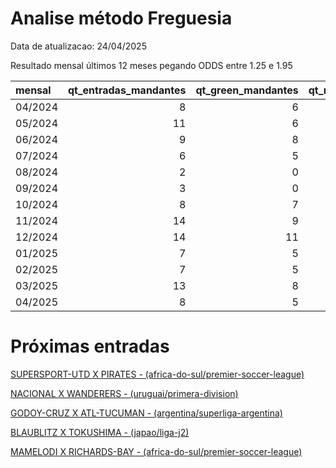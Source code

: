 
# Analise método Freguesia

Data de atualizacao: 24/04/2025

Resultado mensal últimos 12 meses pegando ODDS entre 1.25 e 1.95

| mensal   |   qt_entradas_mandantes |   qt_green_mandantes |   qt_red_mandantes |   pl_mandantes |   qt_entradas_visitantes |   qt_green_visitantes |   qt_red_visitantes |   pl_visitantes |   pl_total |
|:---------|------------------------:|---------------------:|-------------------:|---------------:|-------------------------:|----------------------:|--------------------:|----------------:|-----------:|
| 04/2024  |                       8 |                    6 |                  2 |      1.41      |                        9 |                     6 |                   3 |            0.11 |       1.52 |
| 05/2024  |                      11 |                    6 |                  5 |     -2.31      |                        2 |                     2 |                   0 |            1.06 |      -1.25 |
| 06/2024  |                       9 |                    8 |                  1 |      3.33      |                        1 |                     1 |                   0 |            0.46 |       3.79 |
| 07/2024  |                       6 |                    5 |                  1 |      1.84      |                        1 |                     1 |                   0 |            0.28 |       2.12 |
| 08/2024  |                       2 |                    0 |                  2 |     -2         |                        0 |                     0 |                   0 |            0    |      -2    |
| 09/2024  |                       3 |                    0 |                  3 |     -3         |                        1 |                     0 |                   1 |           -1    |      -4    |
| 10/2024  |                       8 |                    7 |                  1 |      2.87      |                        3 |                     2 |                   1 |            0.51 |       3.38 |
| 11/2024  |                      14 |                    9 |                  5 |      1.09      |                        1 |                     1 |                   0 |            0.48 |       1.57 |
| 12/2024  |                      14 |                   11 |                  3 |      2.16      |                        3 |                     3 |                   0 |            1.57 |       3.73 |
| 01/2025  |                       7 |                    5 |                  2 |      1.41      |                        3 |                     2 |                   1 |            0.14 |       1.55 |
| 02/2025  |                       7 |                    5 |                  2 |      0.18      |                        5 |                     5 |                   0 |            2.71 |       2.89 |
| 03/2025  |                      13 |                    8 |                  5 |     -0.62      |                        6 |                     5 |                   1 |            2.12 |       1.5  |
| 04/2025  |                       8 |                    5 |                  3 |     -0.0600001 |                        3 |                     3 |                   0 |            1.81 |       1.75 |

 # Próximas entradas 

[SUPERSPORT-UTD X PIRATES - (africa-do-sul/premier-soccer-league)](https://www.academiadasapostasbrasil.com/stats/match/africa-do-sul/premier-soccer-league/supersport-utd/pirates/kznmOqOlKYxJd)

[NACIONAL X WANDERERS - (uruguai/primera-division)](https://www.academiadasapostasbrasil.com/stats/match/uruguai/primera-division/nacional/wanderers/zjJmW156aYbBP)

[GODOY-CRUZ X ATL-TUCUMAN - (argentina/superliga-argentina)](https://www.academiadasapostasbrasil.com/stats/match/argentina/superliga-argentina/godoy-cruz/atl-tucuman/1nXYLpkvlY3RB)

[BLAUBLITZ X TOKUSHIMA - (japao/liga-j2)](https://www.academiadasapostasbrasil.com/stats/match/japao/liga-j2/blaublitz/tokushima/1L9Qaep5oQoPd)

[MAMELODI X RICHARDS-BAY - (africa-do-sul/premier-soccer-league)](https://www.academiadasapostasbrasil.com/stats/match/africa-do-sul/premier-soccer-league/mamelodi/richards-bay/pj1Q9jeA9Yb3k)

